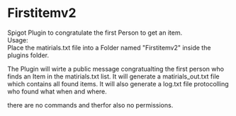 # Firstitemv2
Spigot Plugin to congratulate the first Person to get an item. \
Usage: \
Place the matirials.txt file into a Folder named "Firstitemv2" inside the plugins folder. 

The Plugin will wirte a public message congratualting the first person who finds an Item in the matirials.txt list. It will generate a matirials_out.txt file which contains all found items.
It will also generate a log.txt file protocolling who found what when and where. 

there are no commands and therfor also no permissions. 
